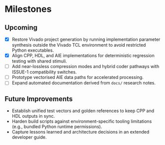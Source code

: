 # Milestones

## Upcoming
- [x] Restore Vivado project generation by running implementation parameter synthesis outside the Vivado TCL environment to avoid restricted Python executables.
- [x] Align CPP, HDL, and AIE implementations for deterministic regression testing with shared stimuli.
- [ ] Add near-lossless compression modes and hybrid coder pathways with ISSUE-1 compatibility switches.
- [ ] Prototype vectorised AIE data paths for accelerated processing.
- [ ] Expand automated documentation derived from `docs/` research notes.

## Future Improvements
- Establish unified test vectors and golden references to keep CPP and HDL outputs in sync.
- Harden build scripts against environment-specific tooling limitations (e.g., bundled Python runtime permissions).
- Capture lessons learned and architecture decisions in an extended developer guide.
